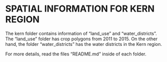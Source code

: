 # SPATIAL INFORMATION FOR KERN REGION


The kern folder contains information of “land_use” and “water_districts”. The “land_use” folder has crop polygons from 2011 to 2015. On the other hand, the folder “water_districts” has the water districts in the Kern region.

For more details, read the files “README.md” inside of each folder.

